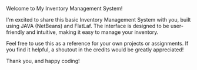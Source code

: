 Welcome to My Inventory Management System!

I'm excited to share this basic Inventory Management System with you, built using JAVA (NetBeans) and FlatLaf. The interface is designed to be user-friendly and intuitive, making it easy to manage your inventory.

Feel free to use this as a reference for your own projects or assignments. If you find it helpful, a shoutout in the credits would be greatly appreciated!

Thank you, and happy coding!
